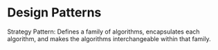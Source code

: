 Design Patterns
==============

Strategy Pattern: Defines a family of algorithms, encapsulates each algorithm, and makes the algorithms interchangeable within that family.

